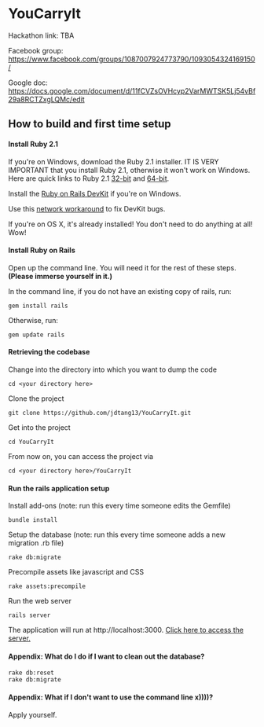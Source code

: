 # YouCarryIt

Hackathon link: TBA

Facebook group: https://www.facebook.com/groups/1087007924773790/1093054324169150/

Google doc: https://docs.google.com/document/d/11fCVZsOVHcyp2VarMWTSK5Lj54vBf29a8RCTZxgLQMc/edit

## How to build and first time setup

#### Install Ruby 2.1

If you're on Windows, download the Ruby 2.1 installer. IT IS VERY IMPORTANT that you install Ruby 2.1, otherwise it won't work on Windows. Here are quick links to Ruby 2.1 [32-bit](http://dl.bintray.com/oneclick/rubyinstaller/rubyinstaller-2.1.5.exe) and [64-bit](http://dl.bintray.com/oneclick/rubyinstaller/rubyinstaller-2.1.5-x64.exe).

Install the [Ruby on Rails DevKit](http://rubyinstaller.org/add-ons/devkit/) if you're on Windows.

Use this [network workaround](https://gist.github.com/luislavena/f064211759ee0f806c88) to fix DevKit bugs.

If you're on OS X, it's already installed! You don't need to do anything at all! Wow!

#### Install Ruby on Rails

Open up the command line. You will need it for the rest of these steps. **(Please immerse yourself in it.)**

In the command line, if you do not have an existing copy of rails, run:

    gem install rails
    
Otherwise, run:

    gem update rails

#### Retrieving the codebase

Change into the directory into which you want to dump the code

    cd <your directory here>
    
Clone the project
    
    git clone https://github.com/jdtang13/YouCarryIt.git

Get into the project    

    cd YouCarryIt

From now on, you can access the project via

    cd <your directory here>/YouCarryIt

#### Run the rails application setup

Install add-ons (note: run this every time someone edits the Gemfile)

    bundle install

Setup the database (note: run this every time someone adds a new migration .rb file)

    rake db:migrate

Precompile assets like javascript and CSS

    rake assets:precompile

Run the web server    

    rails server

The application will run at http://localhost:3000. [Click here to access the server.](http://localhost:3000)

#### Appendix: What do I do if I want to clean out the database?

    rake db:reset
    rake db:migrate

#### Appendix: What if I don't want to use the command line x))))?

Apply yourself.
